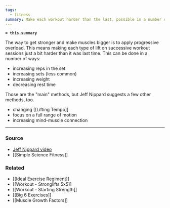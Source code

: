 ```yaml
---
tags:
  - fitness
summary: Make each workout harder than the last, possible in a number of ways.
---
```

**`= this.summary`**

The way to get stronger and make muscles bigger is to apply progressive overload. This means making each type of lift on successive workout sessions just a bit harder than it was last time. This can be done in a number of ways:

- increasing reps in the set
- increasing sets (less common)
- increasing weight
- decreasing rest time

Those are the "main" methods, but Jeff Nippard suggests a few other methods, too.

- changing [[Lifting Tempo]]
- focus on a full range of motion
- increasing mind-muscle connection
---
### Source
- [Jeff Nippard video](https://youtu.be/71op1DQ2gyo?si=a5o7uCaQSqX6taM1)
- [[Simple Science Fitness]]

### Related
- [[Ideal Exercise Regiment]]
- [[Workout - Stronglifts 5x5]]
- [[Workout - Starting Strength]]
- [[Big 6 Exercises]]
- [[Muscle Growth Factors]]